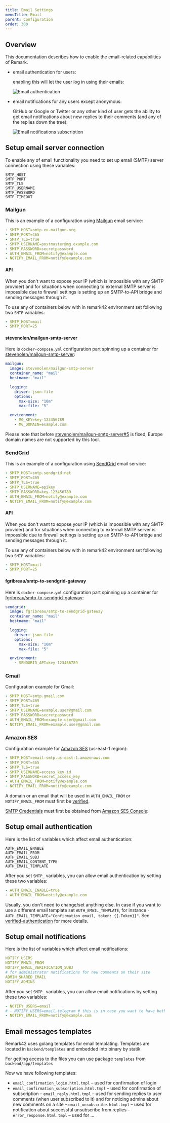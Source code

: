 ```yaml
---
title: Email Settings
menuTitle: Email
parent: Configuration
order: 300
---
```


## Overview

This documentation describes how to enable the email-related capabilities of Remark.

- email authentication for users:

  enabling this will let the user log in using their emails:

  ![Email authentication](images/email_auth.png)

- email notifications for any users except anonymous:

  GitHub or Google or Twitter or any other kind of user gets the ability to get
  email notifications about new replies to their comments (and any of the replies down the tree):

  ![Email notifications subscription](images/email_notifications.png)

## Setup email server connection

To enable any of email functionality you need to set up email
(SMTP) server connection using these variables:

```
SMTP_HOST
SMTP_PORT
SMTP_TLS
SMTP_USERNAME
SMTP_PASSWORD
SMTP_TIMEOUT
```

### Mailgun

This is an example of a configuration using [Mailgun](https://www.mailgun.com/) email service:

```yaml
- SMTP_HOST=smtp.eu.mailgun.org
- SMTP_PORT=465
- SMTP_TLS=true
- SMTP_USERNAME=postmaster@mg.example.com
- SMTP_PASSWORD=secretpassword
- AUTH_EMAIL_FROM=notify@example.com
- NOTIFY_EMAIL_FROM=notify@example.com
```

#### API

When you don't want to expose your IP (which is impossible with any SMTP provider)
and for situations when connecting to external SMTP server is impossible due to firewall
settings is setting up an SMTP-to-API bridge and sending messages through it.

To use any of containers below with in remark42 environment set following two `SMTP` variables:

```yaml
- SMTP_HOST=mail
- SMTP_PORT=25
```

#### stevenolen/mailgun-smtp-server

Here is `docker-compose.yml` configuration part spinning up a container for
[stevenolen/mailgun-smtp-server](https://hub.docker.com/r/stevenolen/mailgun-smtp-server):

```yaml
mailgun:
  image: stevenolen/mailgun-smtp-server
  container_name: "mail"
  hostname: "mail"

  logging:
    driver: json-file
    options:
      max-size: "10m"
      max-file: "5"

  environment:
    - MG_KEY=key-123456789
    - MG_DOMAIN=example.com
```

Please note that before
[stevenolen/mailgun-smtp-server#5](https://github.com/stevenolen/mailgun-smtp-server/issues/5)
is fixed, Europe domain names are not supported by this tool.

### SendGrid

This is an example of a configuration using [SendGrid](https://sendgrid.com/) email service:

```yaml
- SMTP_HOST=smtp.sendgrid.net
- SMTP_PORT=465
- SMTP_TLS=true
- SMTP_USERNAME=apikey
- SMTP_PASSWORD=key-123456789
- AUTH_EMAIL_FROM=notify@example.com
- NOTIFY_EMAIL_FROM=notify@example.com
```

#### API

When you don't want to expose your IP (which is impossible with any SMTP provider)
and for situations when connecting to external SMTP server is impossible due to firewall
settings is setting up an SMTP-to-API bridge and sending messages through it.

To use any of containers below with in remark42 environment set following two `SMTP` variables:

```yaml
- SMTP_HOST=mail
- SMTP_PORT=25
```

#### fgribreau/smtp-to-sendgrid-gateway

Here is `docker-compose.yml` configuration part spinning up a container for
[fgribreau/smtp-to-sendgrid-gateway](https://hub.docker.com/r/fgribreau/smtp-to-sendgrid-gateway):

```yaml
sendgrid:
  image: fgribreau/smtp-to-sendgrid-gateway
  container_name: "mail"
  hostname: "mail"

  logging:
    driver: json-file
    options:
      max-size: "10m"
      max-file: "5"

  environment:
    - SENDGRID_API=key-123456789
```

### Gmail

Configuration example for Gmail:

```yaml
- SMTP_HOST=smtp.gmail.com
- SMTP_PORT=465
- SMTP_TLS=true
- SMTP_USERNAME=example.user@gmail.com
- SMTP_PASSWORD=secretpassword
- AUTH_EMAIL_FROM=example.user@gmail.com
- NOTIFY_EMAIL_FROM=example.user@gmail.com
```

### Amazon SES

Configuration example for [Amazon SES](https://aws.amazon.com/ses/) (us-east-1 region):

```yaml
- SMTP_HOST=email-smtp.us-east-1.amazonaws.com
- SMTP_PORT=465
- SMTP_TLS=true
- SMTP_USERNAME=access_key_id
- SMTP_PASSWORD=secret_access_key
- AUTH_EMAIL_FROM=notify@example.com
- NOTIFY_EMAIL_FROM=notify@example.com
```

A domain or an email that will be used in `AUTH_EMAIL_FROM` or `NOTIFY_EMAIL_FROM`
must first be [verified](https://docs.aws.amazon.com/ses/latest/DeveloperGuide/verify-domain-procedure.html).

[SMTP Credentials](https://docs.aws.amazon.com/ses/latest/DeveloperGuide/smtp-credentials.html)
must first be obtained from
[Amazon SES Console](https://console.aws.amazon.com/ses/home?region=us-east-1#smtp-settings:):

## Setup email authentication

Here is the list of variables which affect email authentication:

```
AUTH_EMAIL_ENABLE
AUTH_EMAIL_FROM
AUTH_EMAIL_SUBJ
AUTH_EMAIL_CONTENT_TYPE
AUTH_EMAIL_TEMPLATE
```

After you set `SMTP_` variables, you can allow email authentication by setting these two variables:

```yaml
- AUTH_EMAIL_ENABLE=true
- AUTH_EMAIL_FROM=notify@example.com
```

Usually, you don't need to change/set anything else. In case if you want to use a different
email template set `AUTH_EMAIL_TEMPLATE`, for instance
`- AUTH_EMAIL_TEMPLATE="Confirmation email, token: {{.Token}}"`.
See [verified-authentication](https://github.com/go-pkgz/auth#verified-authentication) for more details.

## Setup email notifications

Here is the list of variables which affect email notifications:

```yaml
NOTIFY_USERS
NOTIFY_EMAIL_FROM
NOTIFY_EMAIL_VERIFICATION_SUBJ
# for administrator notifications for new comments on their site
ADMIN_SHARED_EMAIL
NOTIFY_ADMINS
```

After you set `SMTP_` variables, you can allow email notifications by setting these two variables:

```yaml
- NOTIFY_USERS=email
# - NOTIFY_USERS=email,telegram # this is in case you want to have both email and telegram notifications enabled
- NOTIFY_EMAIL_FROM=notify@example.com
```

## Email messages templates

Remark42 uses golang templates for email templating. Templates are located in `backend/templates` and embedded into binary by statik

For getting access to the files you can use package `templates` from `backend/app/templates`

Now we have following templates:

- `email_confirmation_login.html.tmpl` – used for confirmation of login
- `email_confirmation_subscription.html.tmpl` – used for confirmation of subscription
  – `email_reply.html.tmpl` – used for sending replies to user comments (when user subscribed to it) and for noticing admins about new comments on a site
  – `email_unsubscribe.html.tmpl` – used for notification about successful unsubscribe from replies
  – `error_response.html.tmpl` – used for ...
